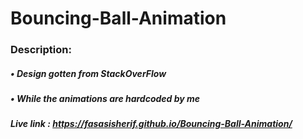 # Bouncing-Ball-Animation

### Description: 
##### • Design gotten from StackOverFlow
##### • While the animations are hardcoded by me



##### Live link : https://fasasisherif.github.io/Bouncing-Ball-Animation/
